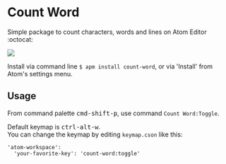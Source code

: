 # Count Word

Simple package to count characters, words and lines on Atom Editor :octocat:

<a href="https://gyazo.com/ef74ad387d3ea745352fb7239279e50f"><img src="https://i.gyazo.com/ef74ad387d3ea745352fb7239279e50f.png" /></a>

Install via command line `$ apm install count-word`, or via 'Install' from Atom's settings menu.

## Usage

From command palette <kbd>cmd-shift-p</kbd>, use command `Count Word:Toggle`.

Default keymap is <kbd>ctrl-alt-w</kbd>.  
You can change the keymap by editing `keymap.cson` like this:

```
'atom-workspace':
  'your-favorite-key': 'count-word:toggle'
```
